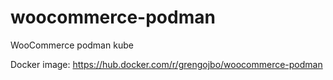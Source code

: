 # woocommerce-podman
WooCommerce podman kube

Docker image: https://hub.docker.com/r/grengojbo/woocommerce-podman
